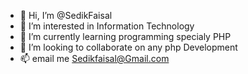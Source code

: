 - 👋 Hi, I’m @SedikFaisal
- 👀 I’m interested in Information Technology
- 🌱 I’m currently learning programming specialy PHP
- 💞️ I’m looking to collaborate on any php Development
- 📫 email me Sedikfaisal@Gmail.com

<!---
qowdhan/qowdhan is a ✨ special ✨ repository because its `README.md` (this file) appears on your GitHub profile.
You can click the Preview link to take a look at your changes.
--->
